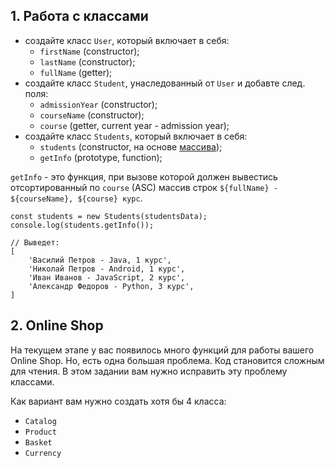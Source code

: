 ## 1. Работа с классами
- создайте класс `User`, который включает в себя:
    - `firstName` (constructor);
    - `lastName` (constructor);
    - `fullName` (getter);
- создайте класс `Student`, унаследованный от `User` и добавте след. поля:
    - `admissionYear` (constructor);
    - `courseName` (constructor);
    - `course` (getter, current year - admission year);
- создайте класс `Students`, который включает в себя:
   - `students` (constructor, на основе [массива](./students.js));
   - `getInfo` (prototype, function);

`getInfo` - это функция, при вызове которой должен вывестись отсортированный по `course` (ASC) массив строк `${fullName} - ${courseName}, ${course} курс`.

```
const students = new Students(studentsData);
console.log(students.getInfo());

// Выведет:
[
    'Василий Петров - Java, 1 курс',
    'Николай Петров - Android, 1 курс',
    'Иван Иванов - JavaScript, 2 курс',
    'Александр Федоров - Python, 3 курс',
]
```

## 2. Online Shop
На текущем этапе у вас появилось много функций для работы вашего Online Shop. Но, есть одна большая проблема. Код становится сложным для чтения. В этом задании вам нужно исправить эту проблему классами.

Как вариант вам нужно создать хотя бы 4 класса:

- `Catalog`
- `Product`
- `Basket`
- `Currency`
